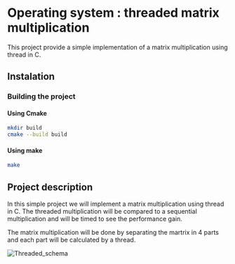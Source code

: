 # Operating system : threaded matrix multiplication

This project provide a simple implementation of a matrix multiplication using thread in C.

## Instalation

### Building the project

#### Using Cmake

```bash
mkdir build
cmake --build build
```

#### Using make

```bash
make
```

## Project description

In this simple project we will implement a matrix multiplication using thread in C. The threaded multiplication will be
compared to a sequential multiplication and will be timed to see the performance gain.

The matrix multiplication will be done by separating the martrix in 4 parts and each part will be calculated by a
thread.

![Threaded_schema](https://user-images.githubusercontent.com/75916953/235661801-cc16f359-9018-46da-87d0-aa9f25e596c7.png)
